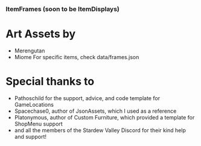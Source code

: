 ﻿### ItemFrames (soon to be ItemDisplays)

# Art Assets by
  * Merengutan
  * Miome
For specific items, check data/frames.json 

# Special thanks to
  * Pathoschild for the support, advice, and code template for GameLocations
  * Spacechase0, author of JsonAssets, which I used as a reference
  * Platonymous, author of Custom Furniture, which provided a template for ShopMenu support
  * and all the members of the Stardew Valley Discord for their kind help and support!